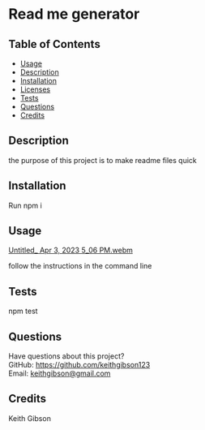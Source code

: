 # Read me generator
  

  ## Table of Contents
  * [Usage](#usage)
  * [Description](#description)
  * [Installation](#installation)
  * [Licenses](#licenses)
  * [Tests](#tests)
  * [Questions](#questions)
  * [Credits](#credits)
  ## Description
  the purpose of this project is to make readme files quick
  ## Installation
  Run npm i
  ## Usage
  [Untitled_ Apr 3, 2023 5_06 PM.webm](https://user-images.githubusercontent.com/123913103/229649705-ce18aefc-5bb9-4ef1-9d4a-117e0634a7d5.webm)

  follow the instructions in the command line
  
  ## Tests
  npm test
  ## Questions
  Have questions about this project?  
  GitHub: https://github.com/keithgibson123  
  Email: keithgibson@gmail.com
  ## Credits
  Keith Gibson
